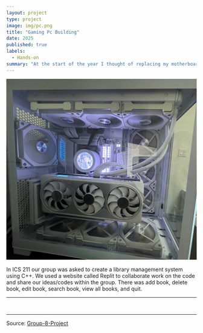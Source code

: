 ```yaml
---
layout: project
type: project
image: img/pc.png
title: "Gaming Pc Building"
date: 2025
published: true
labels:
  - Hands-on 
summary: "At the start of the year I thought of replacing my motherboard and CPU on my Pc build because there was a problem with the CPU frying itself."
---
```


<img class="img-fluid" src="../img/GamingPc.jpg">

In ICS 211 our group was asked to create a library management system using C++. We used a website called Replit to collaborate work on the code and share our ideas/codes within the group. There was add book, delete book, edit book, search book, view all books, and quit. 

<hr>

<pre>

</pre>

<hr>

Source: <a href="https://docs.google.com/document/d/1jpQbiyqe7CwpEd0ZL1BhP7pYfsnICr3eLIA-m5oNKw0/edit?tab=t.0"><i class="large github icon "></i>Group-8-Project</a>
